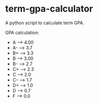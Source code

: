 # term-gpa-calculator
A python script to calculate term GPA.

GPA calculation:
- A  --> 4.00
- A- --> 3.7
- B+ --> 3.3
- B  --> 3.00
- B- --> 2.7
- C+ --> 2.3
- C  --> 2.0
- C- --> 1.7
- D+ --> 1.0
- D  --> 0.7
- F  --> 0.0
